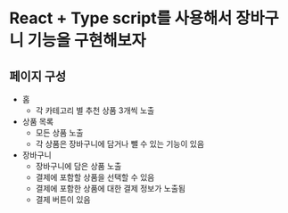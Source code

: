 # React + Type script를 사용해서 장바구니 기능을 구현해보자

## 페이지 구성
- 홈
  - 각 카테고리 별 추천 상품 3개씩 노출
- 상품 목록
  - 모든 상품 노출
  - 각 상품은 장바구니에 담거나 뺄 수 있는 기능이 있음
- 장바구니
  - 장바구니에 담은 상품 노출
  - 결제에 포함할 상품을 선택할 수 있음
  - 결제에 포함한 상품에 대한 결제 정보가 노출됨
  - 결제 버튼이 있음